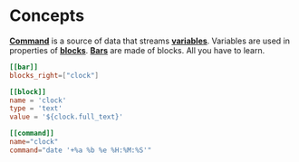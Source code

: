 # Concepts

[**Command**](./command.md) is a source of data that streams [**variables**](variable.md). Variables are
used in properties of [**blocks**](block.md). [**Bars**](bar.md) are made of blocks. All you have to learn.

```toml
[[bar]]
blocks_right=["clock"]

[[block]]
name = 'clock'
type = 'text'
value = '${clock.full_text}'

[[command]]
name="clock"
command="date '+%a %b %e %H:%M:%S'"
```
